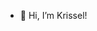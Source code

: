 - 👋 Hi, I’m Krissel!

<!---
KrisselSibayan/KrisselSibayan is a ✨ special ✨ repository because its `README.md` (this file) appears on your GitHub profile.
You can click the Preview link to take a look at your changes.
--->